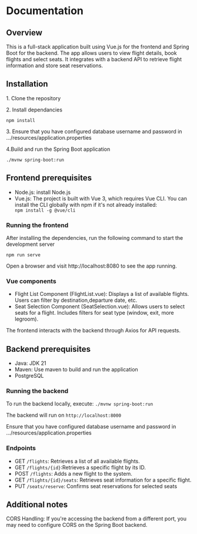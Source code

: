 <H1>Documentation</H1>
<H2>Overview</H2>
<p>This is a full-stack application built using Vue.js for the frontend and Spring Boot for the backend. The app allows users to view flight details, book flights and select seats. It integrates with a backend API to retrieve flight information and store seat reservations.</p>

<h2>Installation</h2>
<p>1. Clone the repository</p><p></p>2. Install dependancies </p><code>npm install</code><p></p><p>3. Ensure that you have configured database username and password in .../resources/application.properties </p><p>4.Build and run the Spring Boot application</p><code>./mvnw spring-boot:run</code>

<h2>Frontend prerequisites</h2>
<ul>
  <li>Node.js: install Node.js</li>
  <li>Vue.js: The project is built with Vue 3, which requires Vue CLI. You can install the CLI globally with npm if it's not already installed:</li> <code>npm install -g @vue/cli</code>
</ul>

<h3>Running the frontend</h3>
<p>After installing the dependencies, run the following command to start the development server</p> <code>npm run serve</code><p></p><p>Open a browser and visit http://localhost:8080 to see the app running.</p>
<h3>Vue components</h3>
<ul>
  <li>Flight List Component (FlightList.vue): Displays a list of available flights. Users can filter by destination,departure date, etc.</li>
  <li>Seat Selection Component (SeatSelection.vue): Allows users to select seats for a flight. Includes filters for seat type (window, exit, more legroom).</li>
</ul>
<p>The frontend interacts with the backend through Axios for API requests.</p>

<h2>Backend prerequisites</h2>
<ul>
  <li>Java: JDK 21</li>
  <li>Maven: Use maven to build and run the application</li>
  <li>PostgreSQL</li>
</ul>
<h3>Running the backend</h3>
<p>To run the backend locally, execute: <code>./mvnw spring-boot:run</code></p><p>The backend will run on <code>http://localhost:8000</code></p><p>Ensure that you have configured database username and password in .../resources/application.properties</p>
<h3>Endpoints</h3>
<ul>
  <li> GET <code>/flights</code>: Retrieves a list of all available flights.</li>
  <li> GET <code>/flights/{id}</code>:Retrieves a specific flight by its ID.</li>
  <li> POST <code>/flights</code>: Adds a new flight to the system.</li>
  <li> GET <code>/flights/{id}/seats</code>: Retrieves seat information for a specific flight.</li>
  <li> PUT <code>/seats/reserve</code>: Confirms seat reservations for selected seats</li>
</ul>

<h2>Additional notes</h2>
<p>CORS Handling: If you're accessing the backend from a different port, you may need to configure CORS on the Spring Boot backend.</p>
